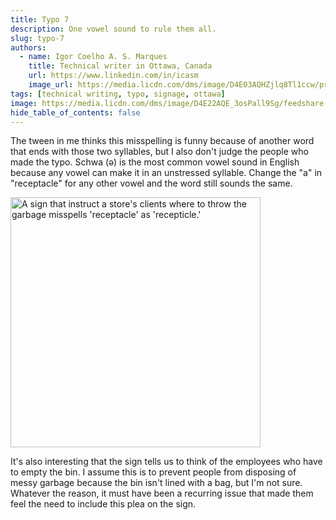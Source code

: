 ```yaml
---
title: Typo 7
description: One vowel sound to rule them all.
slug: typo-7
authors:
  - name: Igor Coelho A. S. Marques
    title: Technical writer in Ottawa, Canada 
    url: https://www.linkedin.com/in/icasm
    image_url: https://media.licdn.com/dms/image/D4E03AQHZjlq8Tl1ccw/profile-displayphoto-shrink_800_800/0/1705677142126?e=1713398400&v=beta&t=_mzrYXwTu2_-a-Tt-0HKC4utBw9RU3UE5tcg-3wN-gA
tags: [technical writing, typo, signage, ottawa]
image: https://media.licdn.com/dms/image/D4E22AQE_3osPall9Sg/feedshare-shrink_800/0/1713197890443?e=1715817600&v=beta&t=FA4MhuaM20xdO60dAT18lK9GLbOu3QGCYO5tUl7sg74
hide_table_of_contents: false
---
```


The tween in me thinks this misspelling is funny because of another word that ends with those two syllables, but I also don't judge the people who made the typo. Schwa (ə) is the most common vowel sound in English because any vowel can make it in an unstressed syllable. Change the "a" in "receptacle" for any other vowel and the word still sounds the same.

<img src="https://media.licdn.com/dms/image/D4E22AQE_3osPall9Sg/feedshare-shrink_800/0/1713197890443?e=1715817600&v=beta&t=FA4MhuaM20xdO60dAT18lK9GLbOu3QGCYO5tUl7sg74" alt= "A sign that instruct a store's clients where to throw the garbage misspells 'receptacle' as 'recepticle.'" width="400" height ="auto"></img>

It's also interesting that the sign tells us to think of the employees who have to empty the bin. I assume this is to prevent people from disposing of messy garbage because the bin isn't lined with a bag, but I'm not sure. Whatever the reason, it must have been a recurring issue that made them feel the need to include this plea on the sign.
